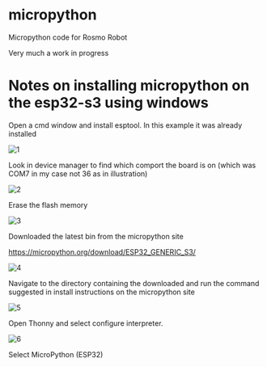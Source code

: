 # micropython
Micropython code for Rosmo Robot

Very much a work in progress  


# Notes on installing micropython on the esp32-s3 using windows  

Open a cmd window and install esptool.  In this example it was already installed  

![1](https://github.com/user-attachments/assets/cd0698cb-f348-4cd0-8883-90637f77b934)

Look in device manager to find which comport the board is on  (which was COM7 in my case not 36 as in illustration)

![2](https://github.com/user-attachments/assets/b9e1e3fb-3391-48a1-88fb-442cf9125dfe)

Erase the flash memory

![3](https://github.com/user-attachments/assets/b88de9c5-35d1-47e6-9c31-81fb2152973e)

Downloaded the latest bin from the micropython site

https://micropython.org/download/ESP32_GENERIC_S3/

![4](https://github.com/user-attachments/assets/58428417-d75f-4f6d-8f8d-51ce1f2fe1b2)

Navigate to the directory containing the downloaded and run the command suggested in install instructions on the micropython site

![5](https://github.com/user-attachments/assets/d0ef67af-5e5b-4e63-8cd5-13b11e7770d5)

Open Thonny and select configure interpreter.

![6](https://github.com/user-attachments/assets/47f8f673-c79e-44a7-8464-be284b05aeb8)

Select MicroPython (ESP32)


